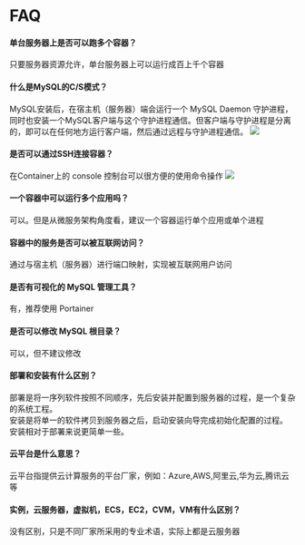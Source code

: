 # FAQ

#### 单台服务器上是否可以跑多个容器？

只要服务器资源允许，单台服务器上可以运行成百上千个容器

#### 什么是MySQL的C/S模式？

MySQL安装后，在宿主机（服务器）端会运行一个 MySQL Daemon 守护进程，同时也安装一个MySQL客户端与这个守护进程通信。但客户端与守护进程是分离的，即可以在任何地方运行客户端，然后通过远程与守护进程通信。
![](https://libs.websoft9.com/Websoft9/DocsPicture/zh/docker/docker-cs-websoft9.png)

#### 是否可以通过SSH连接容器？

在Container上的 console 控制台可以很方便的使用命令操作
![](https://libs.websoft9.com/Websoft9/DocsPicture/zh/docker/portainer/portainer-console-websoft9.png)

#### 一个容器中可以运行多个应用吗？

可以。但是从微服务架构角度看，建议一个容器运行单个应用或单个进程

#### 容器中的服务是否可以被互联网访问？

通过与宿主机（服务器）进行端口映射，实现被互联网用户访问

#### 是否有可视化的 MySQL 管理工具？

有，推荐使用 Portainer

#### 是否可以修改 MySQL 根目录？

可以，但不建议修改

#### 部署和安装有什么区别？

部署是将一序列软件按照不同顺序，先后安装并配置到服务器的过程，是一个复杂的系统工程。  
安装是将单一的软件拷贝到服务器之后，启动安装向导完成初始化配置的过程。  
安装相对于部署来说更简单一些。 

#### 云平台是什么意思？

云平台指提供云计算服务的平台厂家，例如：Azure,AWS,阿里云,华为云,腾讯云等

#### 实例，云服务器，虚拟机，ECS，EC2，CVM，VM有什么区别？

没有区别，只是不同厂家所采用的专业术语，实际上都是云服务器